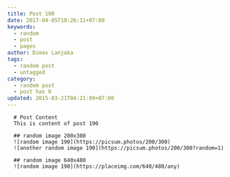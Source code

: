 ```yaml
---
title: Post 190
date: 2017-04-05T18:26:11+07:00
keywords:
  - random
  - post
  - pages
author: Dimas Lanjaka
tags:
  - random post
  - untagged
category:
  - random post
  - post has 0
updated: 2015-03-21T04:21:09+07:00
---
```


      # Post Content
      This is content of post 190

      ## random image 200x300
      ![random image 190](https://picsum.photos/200/300)
      ![another random image 190](https://picsum.photos/200/300?random=1)

      ## random image 640x480
      ![random image 190](https://placeimg.com/640/480/any)
      